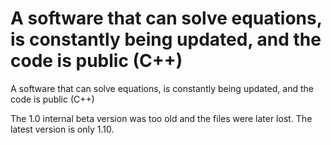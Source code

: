 # A software that can solve equations, is constantly being updated, and the code is public (C++)


A software that can solve equations, is constantly being updated, and the code is public (C++)

The 1.0 internal beta version was too old and the files were later lost. The latest version is only 1.10.
